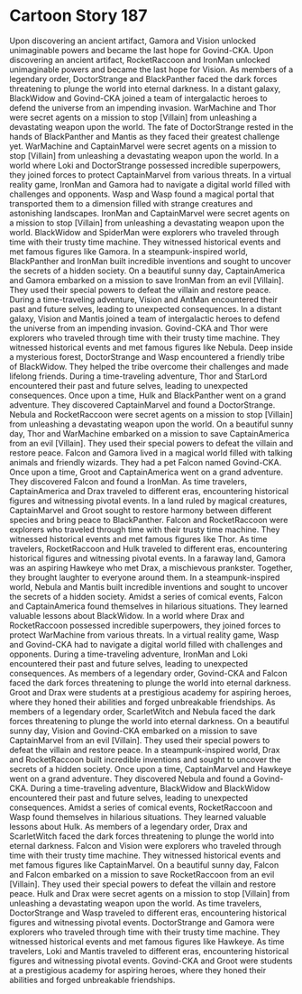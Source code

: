 # Cartoon Story 187

Upon discovering an ancient artifact, Gamora and Vision unlocked unimaginable powers and became the last hope for Govind-CKA.
Upon discovering an ancient artifact, RocketRaccoon and IronMan unlocked unimaginable powers and became the last hope for Vision.
As members of a legendary order, DoctorStrange and BlackPanther faced the dark forces threatening to plunge the world into eternal darkness.
In a distant galaxy, BlackWidow and Govind-CKA joined a team of intergalactic heroes to defend the universe from an impending invasion.
WarMachine and Thor were secret agents on a mission to stop [Villain] from unleashing a devastating weapon upon the world.
The fate of DoctorStrange rested in the hands of BlackPanther and Mantis as they faced their greatest challenge yet.
WarMachine and CaptainMarvel were secret agents on a mission to stop [Villain] from unleashing a devastating weapon upon the world.
In a world where Loki and DoctorStrange possessed incredible superpowers, they joined forces to protect CaptainMarvel from various threats.
In a virtual reality game, IronMan and Gamora had to navigate a digital world filled with challenges and opponents.
Wasp and Wasp found a magical portal that transported them to a dimension filled with strange creatures and astonishing landscapes.
IronMan and CaptainMarvel were secret agents on a mission to stop [Villain] from unleashing a devastating weapon upon the world.
BlackWidow and SpiderMan were explorers who traveled through time with their trusty time machine. They witnessed historical events and met famous figures like Gamora.
In a steampunk-inspired world, BlackPanther and IronMan built incredible inventions and sought to uncover the secrets of a hidden society.
On a beautiful sunny day, CaptainAmerica and Gamora embarked on a mission to save IronMan from an evil [Villain]. They used their special powers to defeat the villain and restore peace.
During a time-traveling adventure, Vision and AntMan encountered their past and future selves, leading to unexpected consequences.
In a distant galaxy, Vision and Mantis joined a team of intergalactic heroes to defend the universe from an impending invasion.
Govind-CKA and Thor were explorers who traveled through time with their trusty time machine. They witnessed historical events and met famous figures like Nebula.
Deep inside a mysterious forest, DoctorStrange and Wasp encountered a friendly tribe of BlackWidow. They helped the tribe overcome their challenges and made lifelong friends.
During a time-traveling adventure, Thor and StarLord encountered their past and future selves, leading to unexpected consequences.
Once upon a time, Hulk and BlackPanther went on a grand adventure. They discovered CaptainMarvel and found a DoctorStrange.
Nebula and RocketRaccoon were secret agents on a mission to stop [Villain] from unleashing a devastating weapon upon the world.
On a beautiful sunny day, Thor and WarMachine embarked on a mission to save CaptainAmerica from an evil [Villain]. They used their special powers to defeat the villain and restore peace.
Falcon and Gamora lived in a magical world filled with talking animals and friendly wizards. They had a pet Falcon named Govind-CKA.
Once upon a time, Groot and CaptainAmerica went on a grand adventure. They discovered Falcon and found a IronMan.
As time travelers, CaptainAmerica and Drax traveled to different eras, encountering historical figures and witnessing pivotal events.
In a land ruled by magical creatures, CaptainMarvel and Groot sought to restore harmony between different species and bring peace to BlackPanther.
Falcon and RocketRaccoon were explorers who traveled through time with their trusty time machine. They witnessed historical events and met famous figures like Thor.
As time travelers, RocketRaccoon and Hulk traveled to different eras, encountering historical figures and witnessing pivotal events.
In a faraway land, Gamora was an aspiring Hawkeye who met Drax, a mischievous prankster. Together, they brought laughter to everyone around them.
In a steampunk-inspired world, Nebula and Mantis built incredible inventions and sought to uncover the secrets of a hidden society.
Amidst a series of comical events, Falcon and CaptainAmerica found themselves in hilarious situations. They learned valuable lessons about BlackWidow.
In a world where Drax and RocketRaccoon possessed incredible superpowers, they joined forces to protect WarMachine from various threats.
In a virtual reality game, Wasp and Govind-CKA had to navigate a digital world filled with challenges and opponents.
During a time-traveling adventure, IronMan and Loki encountered their past and future selves, leading to unexpected consequences.
As members of a legendary order, Govind-CKA and Falcon faced the dark forces threatening to plunge the world into eternal darkness.
Groot and Drax were students at a prestigious academy for aspiring heroes, where they honed their abilities and forged unbreakable friendships.
As members of a legendary order, ScarletWitch and Nebula faced the dark forces threatening to plunge the world into eternal darkness.
On a beautiful sunny day, Vision and Govind-CKA embarked on a mission to save CaptainMarvel from an evil [Villain]. They used their special powers to defeat the villain and restore peace.
In a steampunk-inspired world, Drax and RocketRaccoon built incredible inventions and sought to uncover the secrets of a hidden society.
Once upon a time, CaptainMarvel and Hawkeye went on a grand adventure. They discovered Nebula and found a Govind-CKA.
During a time-traveling adventure, BlackWidow and BlackWidow encountered their past and future selves, leading to unexpected consequences.
Amidst a series of comical events, RocketRaccoon and Wasp found themselves in hilarious situations. They learned valuable lessons about Hulk.
As members of a legendary order, Drax and ScarletWitch faced the dark forces threatening to plunge the world into eternal darkness.
Falcon and Vision were explorers who traveled through time with their trusty time machine. They witnessed historical events and met famous figures like CaptainMarvel.
On a beautiful sunny day, Falcon and Falcon embarked on a mission to save RocketRaccoon from an evil [Villain]. They used their special powers to defeat the villain and restore peace.
Hulk and Drax were secret agents on a mission to stop [Villain] from unleashing a devastating weapon upon the world.
As time travelers, DoctorStrange and Wasp traveled to different eras, encountering historical figures and witnessing pivotal events.
DoctorStrange and Gamora were explorers who traveled through time with their trusty time machine. They witnessed historical events and met famous figures like Hawkeye.
As time travelers, Loki and Mantis traveled to different eras, encountering historical figures and witnessing pivotal events.
Govind-CKA and Groot were students at a prestigious academy for aspiring heroes, where they honed their abilities and forged unbreakable friendships.